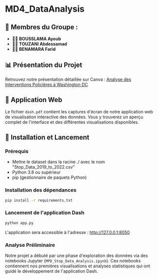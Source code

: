 # MD4_DataAnalysis

## 👥 Membres du Groupe :  
- 🧑‍💻 **BOUSSLAMA Ayoub**  
- 🧑‍💻 **TOUZANI Abdessamad**  
- 🧑‍💻 **BENAMARA Farid**  

## 📊 Présentation du Projet
Retrouvez notre présentation détaillée sur Canva : [Analyse des Interventions Policières à Washington DC](https://www.canva.com/design/DAGhqFowm8o/8iKhJOeDHBQ0BVSpC6Ww2w/edit?utm_content=DAGhqFowm8o&utm_campaign=designshare&utm_medium=link2&utm_source=sharebutton)

## 📱 Application Web
Le fichier `dash.pdf` contient les captures d'écran de notre application web de visualisation interactive des données. Vous y trouverez un aperçu complet de l'interface et des différentes visualisations disponibles.

## 🔧 Installation et Lancement

### Prérequis
- Mettre le dataset dans la racine ./ avec le nom "Stop_Data_2019_to_2022.csv"
- Python 3.8 ou supérieur
- pip (gestionnaire de paquets Python)

### Installation des dépendances
```bash
pip install -r requirements.txt
```

### Lancement de l'application Dash
```bash
python app.py
```
L'application sera accessible à l'adresse : http://127.0.0.1:8050

### Analyse Préliminaire
Notre projet a débuté par une phase d'exploration des données via des notebooks Jupyter (`MPD_Stop_Data_Analysis.ipynb`). Ces notebooks contiennent nos premières visualisations et analyses statistiques qui ont guidé le développement de l'application Dash.
